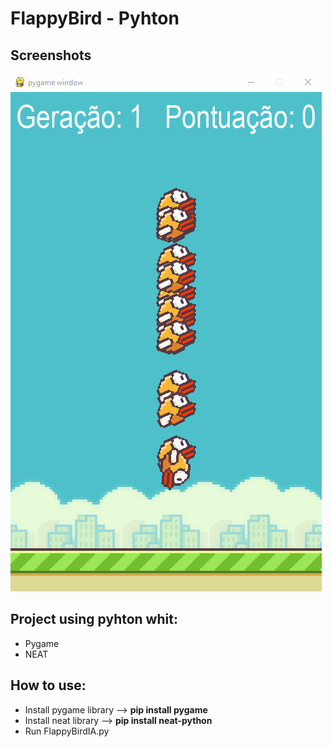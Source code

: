 # FlappyBird - Pyhton

## Screenshots

![screenshot](flappy.gif)

## Project using pyhton whit:
* Pygame
* NEAT

## How to use:
* Install pygame library  --> **pip install pygame**
* Install neat library --> **pip install neat-python**
* Run FlappyBirdIA.py

